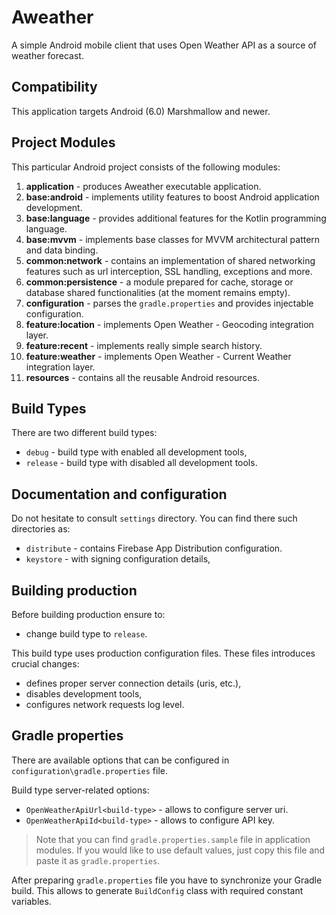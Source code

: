 # Aweather

A simple Android mobile client that uses Open Weather API as a source of
weather forecast.

## Compatibility

This application targets Android (6.0) Marshmallow and newer.

## Project Modules

This particular Android project consists of the following modules:

1. **application** - produces Aweather executable application.
2. **base:android** - implements utility features to boost Android application
   development.
3. **base:language** - provides additional features for the Kotlin programming
   language.
4. **base:mvvm** - implements base classes for MVVM architectural pattern and
   data binding.
5. **common:network** - contains an implementation of shared networking features
   such as url interception, SSL handling, exceptions and more.
6. **common:persistence** - a module prepared for cache, storage or database
   shared functionalities (at the moment remains empty).
7. **configuration** - parses the `gradle.properties` and provides injectable
   configuration.
8. **feature:location** - implements Open Weather - Geocoding integration layer.
9. **feature:recent** - implements really simple search history.
10. **feature:weather** - implements Open Weather - Current Weather integration
    layer.
11. **resources** - contains all the reusable Android resources.

## Build Types

There are two different build types:

- `debug` - build type with enabled all development tools,
- `release` - build type with disabled all development tools.

## Documentation and configuration

Do not hesitate to consult `settings` directory. You can find there such
directories as:

- `distribute` - contains Firebase App Distribution configuration.
- `keystore` - with signing configuration details,

## Building production

Before building production ensure to:

- change build type to `release`.

This build type uses production configuration files. These files introduces
crucial changes:

- defines proper server connection details (uris, etc.),
- disables development tools,
- configures network requests log level.

## Gradle properties

There are available options that can be configured
in `configuration\gradle.properties` file.

Build type server-related options:

- `OpenWeatherApiUrl<build-type>` - allows to configure server uri.
- `OpenWeatherApiId<build-type>` - allows to configure API key.

> Note that you can find `gradle.properties.sample` file in application modules.
> If you would like to use default values, just copy this file and paste it as
> `gradle.properties`.

After preparing `gradle.properties` file you have to synchronize your Gradle
build. This allows to generate `BuildConfig` class with required constant
variables.
